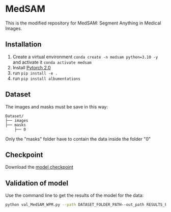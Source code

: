 # MedSAM
This is the modified repository for MedSAM: Segment Anything in Medical Images. 


## Installation
1. Create a virtual environment `conda create -n medsam python=3.10 -y` and activate it `conda activate medsam`
2. Install [Pytorch 2.0](https://pytorch.org/get-started/locally/)
3. run `pip install -e .`
4. run `pip install albumentations`


## Dataset
The images and masks must be save in this way:

    Dataset/
    ├── images
    ├── masks
        ├── 0

Only the "masks" folder have to contain the data inside the folder "0"

## Checkpoint
Download the [model checkpoint](https://drive.google.com/file/d/1SXpC9adkh9Wzjn0F7IoMKqq_eUc57U4Z/view?usp=sharing)

## Validation of model
Use the command line to get the results of the model for the data:
```bash
python val_MedSAM_WPM.py --path DATASET_FOLDER_PATH--out_path RESULTS_FOLDER_PATH --check_path CHECKPOINT_PATH--name EXPERIMENT_NAME
```


